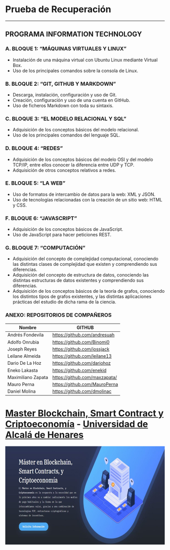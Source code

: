 # **Prueba de Recuperación**

_______________________________________

## PROGRAMA INFORMATION TECHNOLOGY

### A. BLOQUE 1: “MÁQUINAS VIRTUALES Y LINUX” 
- Instalación de una máquina virtual con Ubuntu Linux mediante Virtual Box.
- Uso de los principales comandos sobre la consola de Linux.

### B. BLOQUE 2: “GIT, GITHUB Y MARKDOWN”
- Descarga, instalación, configuración y uso de Git.
- Creación, configuración y uso de una cuenta en GitHub.
- Uso de ficheros Markdown con toda su sintaxis.

### C. BLOQUE 3: “EL MODELO RELACIONAL Y SQL”
- Adquisición de los conceptos básicos del modelo relacional.
- Uso de los principales comandos del lenguaje SQL.

### D. BLOQUE 4: “REDES”
- Adquisición de los conceptos básicos del modelo OSI y del modelo TCP/IP, entre ellos conocer la diferencia entre UDP y TCP.
- Adquisición de otros conceptos relativos a redes.

### E. BLOQUE 5: “LA WEB”
- Uso de formatos de intercambio de datos para la web: XML y JSON.
- Uso de tecnologías relacionadas con la creación de un sitio web: HTML y CSS.

### F. BLOQUE 6: “JAVASCRIPT”
- Adquisición de los conceptos básicos de JavaScript.
- Uso de JavaScript para hacer peticiones REST.

### G. BLOQUE 7: “COMPUTACIÓN”
- Adquisición del concepto de complejidad computacional, conociendo las distintas clases de complejidad que existen y comprendiendo sus diferencias.
- Adquisición del concepto de estructura de datos, conociendo las distintas estructuras de datos existentes y comprendiendo sus diferencias.
- Adquisición de los conceptos básicos de la teoría de grafos, conociendo los distintos tipos de grafos existentes, y las distintas aplicaciones prácticas del estudio de dicha rama de la ciencia.


### ANEXO: REPOSITORIOS DE COMPAÑEROS

| **Nombre**             | **GITHUB**                        |
|--------------------|-------------------------------|
| Andrés Fondevila   | https://github.com/andresuah  |
| Adolfo Onrubia     | https://github.com/Binomi0    |
| Joseph Reyes       | https://github.com/jossjack   |
| Leilane Almeida    | https://github.com/leilane13  |
| Dario De La Hoz    | https://github.com/dariohoz   |
| Eneko Lakasta      | https://github.com/enekid     |
| Maximiliano Zapata | https://github.com/maxzapata/ |
| Mauro Perna        | https://github.com/MauroPerna |
| Daniel Molina      | https://github.com/dmolinac   |

# **[Master Blockchain, Smart Contract y Criptoeconomía](https://masterethereum.com/)** - **[Universidad de Alcalá de Henares](https://uah.es/es/)**
<img src="mbscuah.JPG" width="693" height="310">

